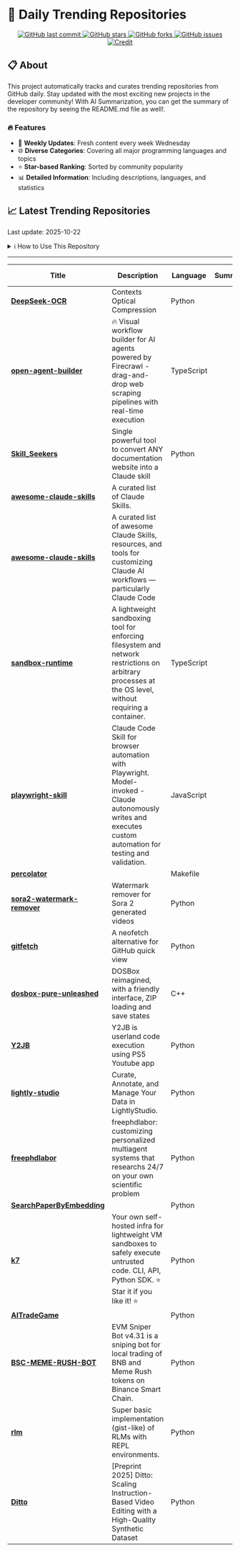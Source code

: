 # 🌟 Daily Trending Repositories

<div align="center">
<a href="https://github.com/marc-ko/daily-trending-repo/commits/main">
    <img src="https://img.shields.io/github/last-commit/marc-ko/daily-trending-repo" alt="GitHub last commit" />
</a>

<a href="https://github.com/marc-ko/daily-trending-repo/stargazers">
    <img src="https://img.shields.io/github/stars/marc-ko/daily-trending-repo" alt="GitHub stars" />
</a>
<a href="https://github.com/marc-ko/daily-trending-repo/network/members">
    <img src="https://img.shields.io/github/forks/marc-ko/daily-trending-repo" alt="GitHub forks" />
</a>
<a href="https://github.com/marc-ko/daily-trending-repo/issues">
    <img src="https://img.shields.io/github/issues/marc-ko/daily-trending-repo" alt="GitHub issues" />
</a>
<a alt="credit" href="https://github.com/zezhishao/DailyArXiv">
 <img src="https://img.shields.io/badge/credit%20-%20Idea%20From%20This%20Repo-blue" alt="Credit">
</a>
</div>

## 📋 About

This project automatically tracks and curates trending repositories from GitHub daily. Stay updated with the most exciting new projects in the developer community! With AI Summarization, you can get the summary of the repository by seeing the README.md file as well!.

### 🔥 Features

- 🔄 **Weekly Updates**: Fresh content every week Wednesday
- 🌐 **Diverse Categories**: Covering all major programming languages and topics
- ⭐ **Star-based Ranking**: Sorted by community popularity
- 📊 **Detailed Information**: Including descriptions, languages, and statistics

## 📈 Latest Trending Repositories

Last update: 2025-10-22

<details>
<summary>ℹ️ How to Use This Repository</summary>

1. **Star & Watch**: Click the 'Star' and 'Watch' buttons to receive weekly email notifications
2. **Browse**: Explore trending repositories organized by popularity
3. **Contribute**: Feel free to open issues or suggest improvements

</details>

---

| **Title** | **Description** | **Language** | **Summary** | **Tags** | **Stars Count** |
| --- | --- | --- | --- | --- | --- |
| **[DeepSeek-OCR](https://github.com/deepseek-ai/DeepSeek-OCR)** | Contexts Optical Compression | Python |  |  | 8829 |
| **[open-agent-builder](https://github.com/firecrawl/open-agent-builder)** | 🔥 Visual workflow builder for AI agents powered by Firecrawl - drag-and-drop web scraping pipelines with real-time execution | TypeScript |  |  | 1457 |
| **[Skill_Seekers](https://github.com/yusufkaraaslan/Skill_Seekers)** | Single powerful tool to convert ANY documentation website into a Claude skill | Python |  | <details><summary>ai-to...</summary><p>ai-tools, automation, claude-ai, claude-skills, documentation, documentation-generator, mcp, mcp-server, python, web-scraping</p></details> | 1454 |
| **[awesome-claude-skills](https://github.com/BehiSecc/awesome-claude-skills)** | A curated list of Claude Skills. |  |  |  | 1265 |
| **[awesome-claude-skills](https://github.com/travisvn/awesome-claude-skills)** | A curated list of awesome Claude Skills, resources, and tools for customizing Claude AI workflows — particularly Claude Code |  |  | <details><summary>agent...</summary><p>agentic-coding, anthropic, awesome, awesome-list, awesome-lists, claude, claude-ai, claude-code, claude-desktop, claude-skills, claudeskills</p></details> | 716 |
| **[sandbox-runtime](https://github.com/anthropic-experimental/sandbox-runtime)** | A lightweight sandboxing tool for enforcing filesystem and network restrictions on arbitrary processes at the OS level, without requiring a container. | TypeScript |  |  | 646 |
| **[playwright-skill](https://github.com/lackeyjb/playwright-skill)** | Claude Code Skill for browser automation with Playwright. Model-invoked - Claude autonomously writes and executes custom automation for testing and validation. | JavaScript |  | <details><summary>ai-to...</summary><p>ai-tools, automation, browser-automation, claude, claude-code, claude-plugin, claude-skills, developer-tools, e2e-testing, model-invoked, nodejs, playwright, web-testing</p></details> | 413 |
| **[percolator](https://github.com/aeyakovenko/percolator)** |  | Makefile |  |  | 319 |
| **[sora2-watermark-remover](https://github.com/Lsangeles/sora2-watermark-remover)** | Watermark remover for Sora 2 generated videos | Python |  | <details><summary>sora-...</summary><p>sora-ai, sora2, sora2-watermark-remover</p></details> | 305 |
| **[gitfetch](https://github.com/Matars/gitfetch)** | A neofetch alternative for GitHub quick view | Python |  |  | 245 |
| **[dosbox-pure-unleashed](https://github.com/schellingb/dosbox-pure-unleashed)** | DOSBox reimagined, with a friendly interface, ZIP loading and save states | C++ |  |  | 235 |
| **[Y2JB](https://github.com/Gezine/Y2JB)** | Y2JB is userland code execution using PS5 Youtube app | Python |  |  | 208 |
| **[lightly-studio](https://github.com/lightly-ai/lightly-studio)** | Curate, Annotate, and Manage Your Data in LightlyStudio. | Python |  | <details><summary>compu...</summary><p>computer-vision, image-labeling, mlops</p></details> | 206 |
| **[freephdlabor](https://github.com/ltjed/freephdlabor)** | freephdlabor: customizing personalized multiagent systems that researchs 24/7 on your own scientific problem | Python |  | <details><summary>ai-ag...</summary><p>ai-agents, ai4science, autonomous-agents, multiagent-systems, research-automation</p></details> | 203 |
| **[SearchPaperByEmbedding](https://github.com/gyj155/SearchPaperByEmbedding)** |  | Python |  |  | 202 |
| **[k7](https://github.com/Katakate/k7)** | Your own self-hosted infra for lightweight VM sandboxes to safely execute untrusted code. CLI, API, Python SDK. ⭐ Star it if you like it! ⭐ | Python |  | <details><summary>agent...</summary><p>agents, code, firecracker, kata, kubernetes, sandbox, security, self-hosted, virtual-machine, virtualization</p></details> | 194 |
| **[AITradeGame](https://github.com/chadyi/AITradeGame)** |  | Python |  |  | 193 |
| **[BSC-MEME-RUSH-BOT](https://github.com/GRIffInlIOnZo/BSC-MEME-RUSH-BOT)** | EVM Sniper Bot v4.31 is a sniping bot for local trading of BNB and Meme Rush tokens on Binance Smart Chain. | Python |  | <details><summary>binan...</summary><p>binance, bsc, evm, meme, rush, sandwich</p></details> | 191 |
| **[rlm](https://github.com/alexzhang13/rlm)** | Super basic implementation (gist-like) of RLMs with REPL environments. | Python |  |  | 181 |
| **[Ditto](https://github.com/EzioBy/Ditto)** | [Preprint 2025] Ditto: Scaling Instruction-Based Video Editing with a High-Quality Synthetic Dataset | Python |  | <details><summary>diffu...</summary><p>diffusion-models, synthetic-data, video-editing</p></details> | 178 |


